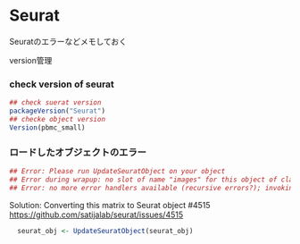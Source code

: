 # Seurat
Seuratのエラーなどメモしておく

version管理
### check version of seurat
```r
## check suerat version
packageVersion("Seurat")
## checke object version
Version(pbmc_small)
```

### ロードしたオブジェクトのエラー
```r
## Error: Please run UpdateSeuratObject on your object
## Error during wrapup: no slot of name "images" for this object of class "Seurat"
## Error: no more error handlers available (recursive errors?); invoking 'abort' restart
```
Solution:
Converting this matrix to Seurat object #4515
https://github.com/satijalab/seurat/issues/4515
```r
  seurat_obj <- UpdateSeuratObject(seurat_obj)
```
